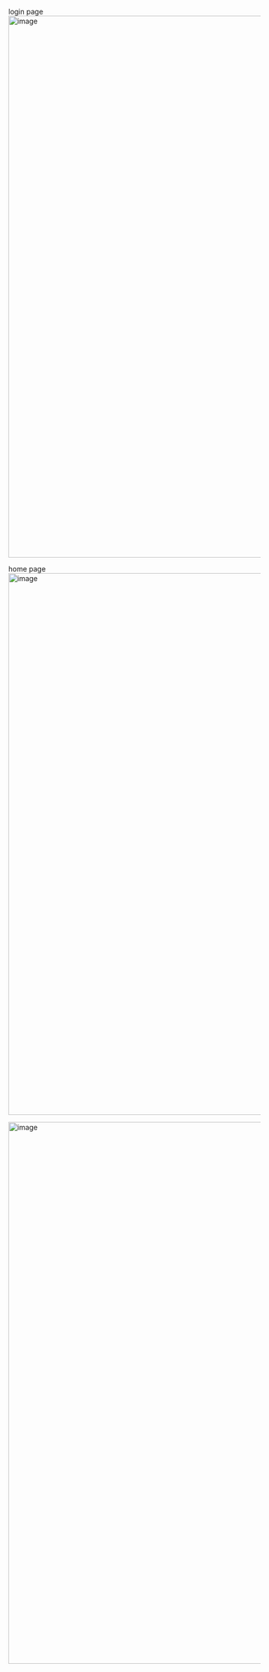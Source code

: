 login page
<img width="1920" height="1080" alt="image" src="https://github.com/user-attachments/assets/7cc6dbf5-5117-4a93-8acc-0d379c4005ca" />


home page
<img width="1920" height="1080" alt="image" src="https://github.com/user-attachments/assets/d6c37f0e-9044-413b-85fc-8a413c62f8fd" />

<img width="1920" height="1080" alt="image" src="https://github.com/user-attachments/assets/78a1df34-3012-412c-94e0-aa8685e928ec" />
